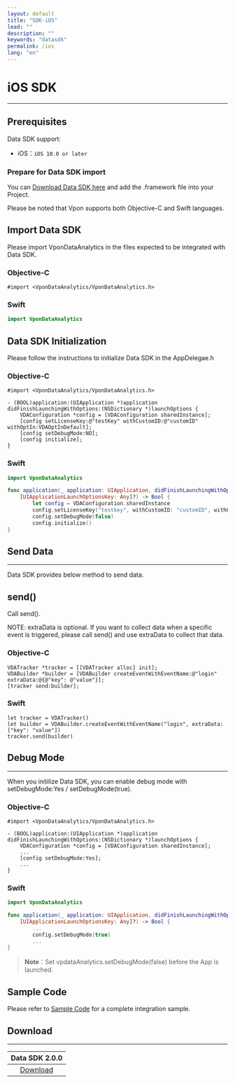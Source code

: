 ```yaml
---
layout: default
title: "SDK-iOS"
lead: ""
description: ""
keywords: "datasdk"
permalink: /ios
lang: "en"
---
```


# iOS SDK
---

## Prerequisites

Data SDK support:

* iOS：`iOS 10.0 or later`


### Prepare for Data SDK import
You can [Download Data SDK here][1] and add the .framework file into your Project.

Please be noted that Vpon supports both Objective-C and Swift languages.


## Import Data SDK

Please import VponDataAnalytics in the files expected to be integrated with Data SDK.

### Objective-C

```objc
#import <VponDataAnalytics/VponDataAnalytics.h>
```

### Swift

```swift
import VponDataAnalytics
```

## Data SDK Initialization

Please follow the instructions to initialize Data SDK in the AppDelegae.h

### Objective-C

```objc
#import <VponDataAnalytics/VponDataAnalytics.h>

- (BOOL)application:(UIApplication *)application didFinishLaunchingWithOptions:(NSDictionary *)launchOptions {
    VDAConfiguration *config = [VDAConfiguration sharedInstance];
    [config setLicenseKey:@"testKey" withCustomID:@"customID" withOptIn:VDAOptInDefault];
    [config setDebugMode:NO];
    [config initialize];
}
```

### Swift

```swift
import VponDataAnalytics

func application(_ application: UIApplication, didFinishLaunchingWithOptions launchOptions:      
    [UIApplicationLaunchOptionsKey: Any]?) -> Bool {
        let config = VDAConfiguration.sharedInstance
        config.setLicenseKey("testkey", withCustomID: "customID", withOptIn: .default)
        config.setDebugMode(false)
        config.initialize()
}
```


## Send Data
---
Data SDK provides below method to send data.


## send()
Call send(). 

NOTE: extraData is optional. If you want to collect data when a specific event is triggered, please call send() and use extraData to collect that data.


### Objective-C

```objc
VDATracker *tracker = [[VDATracker alloc] init];
VDABuilder *builder = [VDABuilder createEventWithEventName:@"login" extraData:@{@"key": @"value"}];
[tracker send:builder];
```


### Swift

```swift
let tracker = VDATracker()
let builder = VDABuilder.createEventWithEventName("login", extraData: ["key": "value"])
tracker.send(builder)
```

## Debug Mode
---
When you initilize Data SDK, you can enable debug mode with setDebugMode:Yes / setDebugMode(true). 


### Objective-C

```objc
#import <VponDataAnalytics/VponDataAnalytics.h>

- (BOOL)application:(UIApplication *)application didFinishLaunchingWithOptions:(NSDictionary *)launchOptions {
    VDAConfiguration *config = [VDAConfiguration sharedInstance];
    ...
    [config setDebugMode:Yes];
    ...
}
```


### Swift

```swift
import VponDataAnalytics

func application(_ application: UIApplication, didFinishLaunchingWithOptions launchOptions:      
    [UIApplicationLaunchOptionsKey: Any]?) -> Bool {
        ...
        config.setDebugMode(true)
        ...
}
```

> **Note**：Set vpdataAnalytics.setDebugMode(false) before the App is launched.

## Sample Code
Please refer to [Sample Code](https://github.com/vpon-sdk/Vpon-iOS-Analytics) for a complete integration sample.

## Download
---

|Data SDK 2.0.0|
|:-------:|
|[Download][1]|


[1]: assets/download/i-vda-20201225-9fd4af0-v2.0.0.tar.gz

